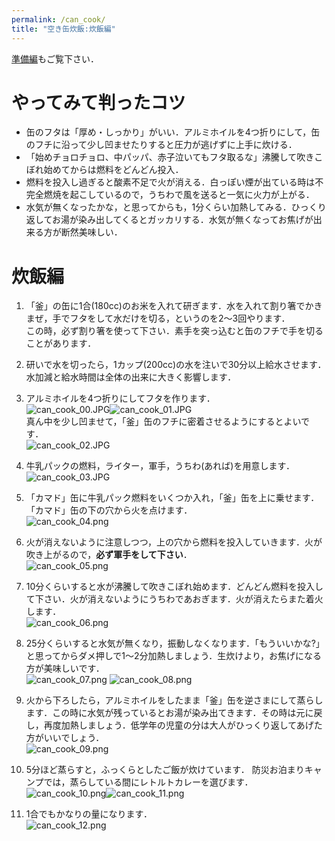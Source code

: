 ```yaml
---
permalink: /can_cook/
title: "空き缶炊飯:炊飯編"
---
```

[準備編](/bsc2019/can_prep/)もご覧下さい．

# やってみて判ったコツ
- 缶のフタは「厚め・しっかり」がいい．アルミホイルを4つ折りにして，缶のフチに沿って少し凹ませたりすると圧力が逃げずに上手に炊ける．
- 「始めチョロチョロ、中パッパ、赤子泣いてもフタ取るな」沸騰して吹きこぼれ始めてからは燃料をどんどん投入．
- 燃料を投入し過ぎると酸素不足で火が消える．白っぽい煙が出ている時は不完全燃焼を起こしているので，うちわで風を送ると一気に火力が上がる．
- 水気が無くなったかな，と思ってからも，1分くらい加熱してみる．ひっくり返してお湯が染み出してくるとガッカリする．水気が無くなってお焦げが出来る方が断然美味しい．

# 炊飯編
1. 「釜」の缶に1合(180cc)のお米を入れて研ぎます．水を入れて割り箸でかきまぜ，手でフタをして水だけを切る，というのを2〜3回やります．  
この時，必ず割り箸を使って下さい．素手を突っ込むと缶のフチで手を切ることがあります．

2. 研いで水を切ったら，1カップ(200cc)の水を注いで30分以上給水させます．水加減と給水時間は全体の出来に大きく影響します．

3. アルミホイルを4つ折りにしてフタを作ります．  
  ![can_cook_00.JPG](/bsc2019/assets/images/can_cook_00.JPG)![can_cook_01.JPG](/bsc2019/assets/images/can_cook_01.JPG)  
真ん中を少し凹ませて，「釜」缶のフチに密着させるようにするとよいです．  
![can_cook_02.JPG](/bsc2019/assets/images/can_cook_02.JPG)

4. 牛乳パックの燃料，ライター，軍手，うちわ(あれば)を用意します．  
![can_cook_03.JPG](/bsc2019/assets/images/can_cook_03.JPG)

5. 「カマド」缶に牛乳パック燃料をいくつか入れ，「釜」缶を上に乗せます．「カマド」缶の下の穴から火を点けます．  
![can_cook_04.png](/bsc2019/assets/images/can_cook_04.png)

6. 火が消えないように注意しつつ，上の穴から燃料を投入していきます．火が吹き上がるので，**必ず軍手をして下さい**．  
![can_cook_05.png](/bsc2019/assets/images/can_cook_05.png)

7. 10分くらいすると水が沸騰して吹きこぼれ始めます．どんどん燃料を投入して下さい．火が消えないようにうちわであおぎます．火が消えたらまた着火します．  
![can_cook_06.png](/bsc2019/assets/images/can_cook_06.png)

8. 25分くらいすると水気が無くなり，振動しなくなります．「もういいかな?」と思ってからダメ押しで1〜2分加熱しましょう．生炊けより，お焦げになる方が美味しいです．  
![can_cook_07.png](/bsc2019/assets/images/can_cook_07.png)
![can_cook_08.png](/bsc2019/assets/images/can_cook_08.png)

9. 火から下ろしたら，アルミホイルをしたまま「釜」缶を逆さまにして蒸らします．この時に水気が残っているとお湯が染み出てきます．その時は元に戻し，再度加熱しましょう．低学年の児童の分は大人がひっくり返してあげた方がいいでしょう．  
![can_cook_09.png](/bsc2019/assets/images/can_cook_09.png)

10. 5分ほど蒸らすと，ふっくらとしたご飯が炊けています． 防災お泊まりキャンプでは，蒸らしている間にレトルトカレーを選びます．   
  ![can_cook_10.png](/bsc2019/assets/images/can_cook_10.png)![can_cook_11.png](/bsc2019/assets/images/can_cook_11.png)

11. 1合でもかなりの量になります．  
![can_cook_12.png](/bsc2019/assets/images/can_cook_12.png)
